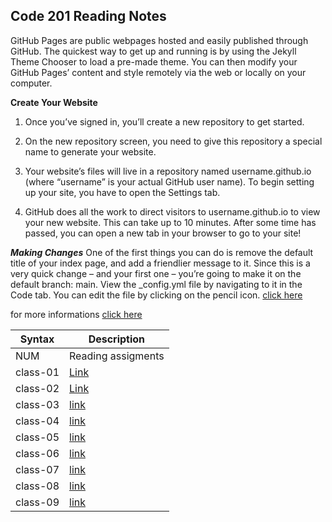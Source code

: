 ## Code 201 Reading Notes
GitHub Pages are public webpages hosted and easily published through GitHub. The quickest way to get up and running is by using the Jekyll Theme Chooser to load a pre-made theme. 
You can then modify your GitHub Pages’ content and style remotely via the web or locally on your computer.

**Create Your Website** 
1. Once you’ve signed in, you’ll create a new repository to get started.

2. On the new repository screen, you need to give this repository a special name to generate your website.
3. Your website’s files will live in a repository named username.github.io (where “username” is your actual GitHub user name).
To begin setting up your site, you have to open the Settings tab.
4. GitHub does all the work to direct visitors to username.github.io to view your new website. This can take up to 10 minutes. After some time has passed, 
you can open a new tab in your browser to go to your site!


***Making Changes***
One of the first things you can do is remove the default title of your index page, and add a friendlier message to it. Since this is a very quick change – and your first one – you’re going to make it on the default branch: main.
View the _config.yml file by navigating to it in the Code tab. You can edit the file by clicking on the pencil icon.
[click here](https://guides.github.com/features/pages/edit-file.png)

for more informations [click here](https://guides.github.com/features/pages/#setup)

| Syntax        | Description                                                           |
| --------------| ----------------------------------------------------------------------|
| NUM           | Reading assigments                                                    |
|   class-01    |   [Link](https://raniaabdullahh.github.io/reading-notes-201/class-01) |
|    class-02   |  [Link](https://raniaabdullahh.github.io/reading-notes-201/class-02 ) |
|    class-03   |  [link](https://raniaabdullahh.github.io/reading-notes-201/class-03)  |
|    class-04   |  [link](https://raniaabdullahh.github.io/reading-notes-201/class-04)  |
|    class-05   |  [link](https://raniaabdullahh.github.io/reading-notes-201/class-05)  |
|    class-06   |  [link](https://raniaabdullahh.github.io/reading-notes-201/class-06)  |
|    class-07   |  [link](https://raniaabdullahh.github.io/reading-notes-201/class-07)  |
|    class-08   |  [link](https://raniaabdullahh.github.io/reading-notes-201/class-08)  |
|    class-09   |  [link](https://raniaabdullahh.github.io/reading-notes-201/class-09)  |
